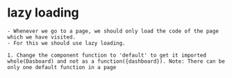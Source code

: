 # lazy loading
    - Whenever we go to a page, we should only load the code of the page which we have visited.
    - For this we should use lazy loading.

    1. Change the component function to 'default' to get it imported whole(Dasboard) and not as a function({dashboard}). Note: There can be only one default function in a page